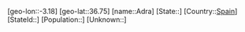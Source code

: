 ﻿---
location: [36.75,-3.18]
type: City
tags:
- geo/City


SpocWebEntityId: 28675
isDeleted: false
confidential: public

---
[geo-lon::-3.18]
[geo-lat::36.75]
[name::Adra]
[State::]
[Country::[Spain](geo/Continent/Europe/Spain.md)]
[StateId::]
[Population::]
[Unknown::]

